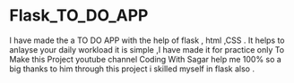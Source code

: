 # Flask_TO_DO_APP
I have made the a TO DO APP with the help of flask , html ,CSS . It helps to anlayse your daily workload it is simple ,I have made it for practice only 
To Make this Project youtube channel Coding With Sagar help me 100% so a big thanks to him through this project i skilled myself in flask also .
